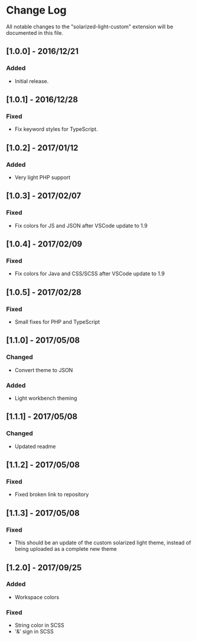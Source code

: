 # Change Log
All notable changes to the "solarized-light-custom" extension will be documented in this file.

<!--Check [Keep a Changelog](http://keepachangelog.com/) for recommendations on how to structure this file.-->

## [1.0.0] - 2016/12/21
### Added
- Initial release.

## [1.0.1] - 2016/12/28
### Fixed
- Fix keyword styles for TypeScript.

## [1.0.2] - 2017/01/12
### Added
- Very light PHP support

## [1.0.3] - 2017/02/07
### Fixed
- Fix colors for JS and JSON after VSCode update to 1.9

## [1.0.4] - 2017/02/09
### Fixed
- Fix colors for Java and CSS/SCSS after VSCode update to 1.9

## [1.0.5] - 2017/02/28
### Fixed
- Small fixes for PHP and TypeScript

## [1.1.0] - 2017/05/08
### Changed
- Convert theme to JSON
### Added
- Light workbench theming

## [1.1.1] - 2017/05/08
### Changed
- Updated readme

## [1.1.2] - 2017/05/08
### Fixed
- Fixed broken link to repository

## [1.1.3] - 2017/05/08
### Fixed
- This should be an update of the custom solarized light theme, instead of being uploaded as a complete new theme

## [1.2.0] - 2017/09/25
### Added
- Workspace colors
### Fixed
- String color in SCSS
- '&' sign in SCSS
